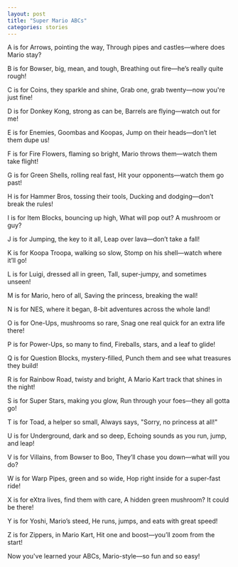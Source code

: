 ```yaml
---
layout: post
title: "Super Mario ABCs"
categories: stories
---
```


A is for Arrows, pointing the way,
Through pipes and castles—where does Mario stay?

B is for Bowser, big, mean, and tough,
Breathing out fire—he’s really quite rough!

C is for Coins, they sparkle and shine,
Grab one, grab twenty—now you're just fine!

D is for Donkey Kong, strong as can be,
Barrels are flying—watch out for me!

E is for Enemies, Goombas and Koopas,
Jump on their heads—don’t let them dupe us!

F is for Fire Flowers, flaming so bright,
Mario throws them—watch them take flight!

G is for Green Shells, rolling real fast,
Hit your opponents—watch them go past!

H is for Hammer Bros, tossing their tools,
Ducking and dodging—don’t break the rules!

I is for Item Blocks, bouncing up high,
What will pop out? A mushroom or guy?

J is for Jumping, the key to it all,
Leap over lava—don’t take a fall!

K is for Koopa Troopa, walking so slow,
Stomp on his shell—watch where it’ll go!

L is for Luigi, dressed all in green,
Tall, super-jumpy, and sometimes unseen!

M is for Mario, hero of all,
Saving the princess, breaking the wall!

N is for NES, where it began,
8-bit adventures across the whole land!

O is for One-Ups, mushrooms so rare,
Snag one real quick for an extra life there!

P is for Power-Ups, so many to find,
Fireballs, stars, and a leaf to glide!

Q is for Question Blocks, mystery-filled,
Punch them and see what treasures they build!

R is for Rainbow Road, twisty and bright,
A Mario Kart track that shines in the night!

S is for Super Stars, making you glow,
Run through your foes—they all gotta go!

T is for Toad, a helper so small,
Always says, "Sorry, no princess at all!"

U is for Underground, dark and so deep,
Echoing sounds as you run, jump, and leap!

V is for Villains, from Bowser to Boo,
They’ll chase you down—what will you do?

W is for Warp Pipes, green and so wide,
Hop right inside for a super-fast ride!

X is for eXtra lives, find them with care,
A hidden green mushroom? It could be there!

Y is for Yoshi, Mario’s steed,
He runs, jumps, and eats with great speed!

Z is for Zippers, in Mario Kart,
Hit one and boost—you’ll zoom from the start!

Now you've learned your ABCs,
Mario-style—so fun and so easy!
